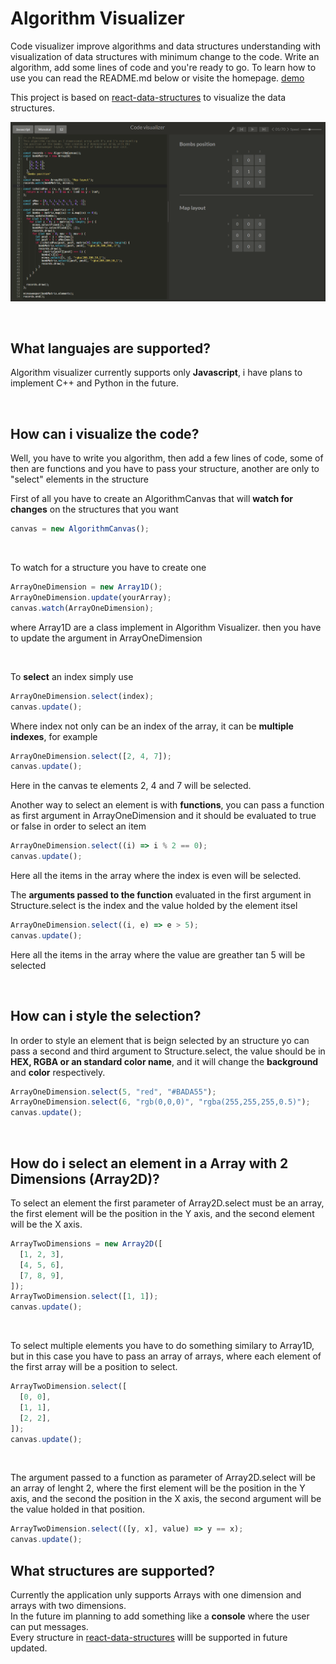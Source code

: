 # Algorithm Visualizer

Code visualizer improve algorithms and data structures understanding with visualization of data structures with minimum change to the code. Write an algorithm, add some lines of code and you're ready to go.
To learn how to use you can read the README.md below or visite the homepage.
[demo](https://erick.borquez.dev/code-visualizer/)

This project is based on [react-data-structures](https://github.com/ErickJoestar/react-data-structures) to visualize the data structures.

![Algorithm visualizer preview](assets/Example.png)

<br/>

## What languajes are supported?

Algorithm visualizer currently supports only **Javascript**, i have plans to implement C++ and Python in the future.

<br/>

## How can i visualize the code?

Well, you have to write you algorithm, then add a few lines of code, some of then are functions and you have to pass your structure, another are only to "select" elements in the structure

First of all you have to create an AlgorithmCanvas that will **watch for changes** on the structures that you want

```javascript
canvas = new AlgorithmCanvas();
```

<br/>

To watch for a structure you have to create one

```javascript
ArrayOneDimension = new Array1D();
ArrayOneDimension.update(yourArray);
canvas.watch(ArrayOneDimension);
```

where Array1D are a class implement in Algorithm Visualizer.
then you have to update the argument in ArrayOneDimension

<br/>

To **select** an index simply use

```javascript
ArrayOneDimension.select(index);
canvas.update();
```

Where index not only can be an index of the array, it can be **multiple indexes**, for example

```javascript
ArrayOneDimension.select([2, 4, 7]);
canvas.update();
```

Here in the canvas te elements 2, 4 and 7 will be selected.
<br/>

Another way to select an element is with **functions**, you can pass a function as first argument in ArrayOneDimension
and it should be evaluated to true or false in order to select an item

```javascript
ArrayOneDimension.select((i) => i % 2 == 0);
canvas.update();
```

Here all the items in the array where the index is even will be selected.
<br/>

The **arguments passed to the function** evaluated in the first argument in Structure.select is the index and the value holded by the element itsel

```javascript
ArrayOneDimension.select((i, e) => e > 5);
canvas.update();
```

Here all the items in the array where the value are greather tan 5 will be selected

<br/>

## How can i style the selection?

In order to style an element that is beign selected by an structure yo can pass a second and third argument to Structure.select, the value should be in **HEX, RGBA or an standard color name**, and it will change the **background** and **color** respectively.

```javascript
ArrayOneDimension.select(5, "red", "#BADA55");
ArrayOneDimension.select(6, "rgb(0,0,0)", "rgba(255,255,255,0.5)");
canvas.update();
```

<br/>

## How do i select an element in a Array with 2 Dimensions (Array2D)?

To select an element the first parameter of Array2D.select must be an array, the first element will be the position in the Y axis, and the second element will be the X axis.

```javascript
ArrayTwoDimensions = new Array2D([
  [1, 2, 3],
  [4, 5, 6],
  [7, 8, 9],
]);
ArrayTwoDimension.select([1, 1]);
canvas.update();
```

<br/>

To select multiple elements you have to do something similary to Array1D, but in this case you have to pass an array of arrays, where each element of the first array will be a position to select.

```javascript
ArrayTwoDimension.select([
  [0, 0],
  [1, 1],
  [2, 2],
]);
canvas.update();
```

<br/>

The argument passed to a function as parameter of Array2D.select will be an array of lenght 2, where the first element will be the position in the Y axis, and the second the position in the X axis, the second argument will be the value holded in that position.

```javascript
ArrayTwoDimension.select(([y, x], value) => y == x);
canvas.update();
```

## What structures are supported?

Currently the application unly supports Arrays with one dimension and arrays with two dimensions.<br/>
In the future im planning to add something like a **console** where the user can put messages.<br/>
Every structure in [react-data-structures](https://github.com/ErickJoestar/react-data-structures) willl be supported in future updated.

<br/>

